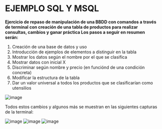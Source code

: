 # EJEMPLO SQL Y MSQL 
**Ejercicio de repaso de manipulación de una BBDD con comandos a través de terminal con creación de una tabla de productos para realizar consultas, cambios y ganar práctica 
Los pasos a seguir en resumen serán:**
1. Creación de una base de datos y uso
2. Introducción de ejemplos de elementos a distinguir en la tabla
3. Mostrar los datos según el nombre por el que se clasifica 
4. Mostrar datos con inicial X
5. Discriminar según nombre y precio (en funciónd de una condición concreta) 
6. Modificar la estructura de la tabla 
7. Dar un valor universal a todos los productos que se clasificarían como utensilios 


![image](https://user-images.githubusercontent.com/91055754/159484139-e67d78c9-2334-4977-b616-ad4ace43e468.png)


Todos estos cambios y algunos más se muestran en las siguientes capturas de la terminal:


![image](https://user-images.githubusercontent.com/91055754/159483011-19017255-8a28-428a-ac6b-7496950c8eab.png)
![image](https://user-images.githubusercontent.com/91055754/159483171-6e68b01c-09fc-477e-872e-bebf4709ca5a.png)
![image](https://user-images.githubusercontent.com/91055754/159483253-7d94b774-8889-47ac-af6e-e6fa30a3776f.png)

